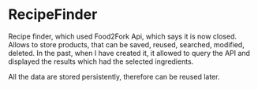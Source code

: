 # RecipeFinder
 Recipe finder, which used Food2Fork Api, which says it is now closed. Allows to store products, that can be saved, reused, searched, modified, deleted. In the past, when I have created it, it allowed to query the API and displayed the results which had the selected ingredients.
 
 All the data are stored persistently, therefore can be reused later.
